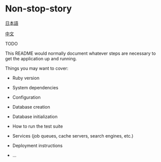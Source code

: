 # Non-stop-story

[日本語](docs/README.ja.md)

[中文](docs/README.zh_CN.md)

TODO

This README would normally document whatever steps are necessary to get the
application up and running.

Things you may want to cover:

* Ruby version

* System dependencies

* Configuration

* Database creation

* Database initialization

* How to run the test suite

* Services (job queues, cache servers, search engines, etc.)

* Deployment instructions

* ...
